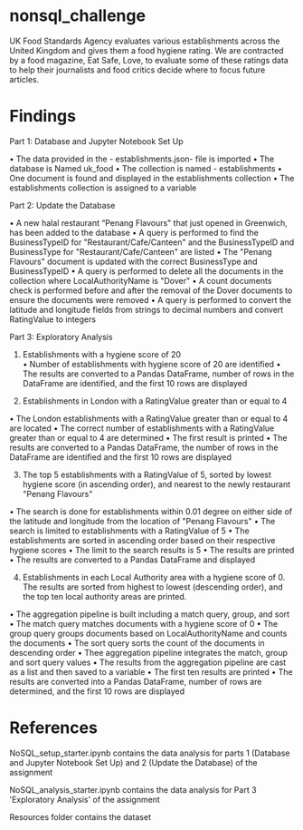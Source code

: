 # nonsql_challenge

UK Food Standards Agency evaluates various establishments across the United Kingdom and gives them a food hygiene rating. We are contracted by a food magazine, Eat Safe, Love, to evaluate some of these ratings data to help their journalists and food critics decide where to focus future articles.

# Findings

Part 1: Database and Jupyter Notebook Set Up

•	The data provided in the - establishments.json- file is imported
•	The database is Named uk_food
•	The collection is named - establishments
•	One document is found and displayed in the establishments collection 
•	The establishments collection is assigned to a variable

Part 2: Update the Database

•	A new halal restaurant “Penang Flavours" that just opened in Greenwich, has been added to the database
•	A query is performed to find the BusinessTypeID for "Restaurant/Cafe/Canteen" and the BusinessTypeID and BusinessType for "Restaurant/Cafe/Canteen" are listed
•	The "Penang Flavours" document is updated with the correct BusinessType and BusinessTypeID
•	A query is performed to delete all the documents in the collection where LocalAuthorityName is "Dover" 
•	A count documents check is performed before and after the removal of the Dover documents to ensure the documents were removed
•	A query is performed to convert the latitude and longitude fields from strings to decimal numbers and convert RatingValue to integers 

Part 3: Exploratory Analysis

1.	Establishments with a hygiene score of 20   
•	Number of establishments with hygiene score of 20 are identified
•	The results are converted to a Pandas DataFrame, number of rows in the DataFrame are identified, and the first 10 rows are displayed

2.	Establishments in London with a RatingValue greater than or equal to 4
   
•	The London establishments with a RatingValue greater than or equal to 4 are located
•	The correct number of establishments with a RatingValue greater than or equal to 4 are determined
•	The first result is printed 
•	The results are converted to a Pandas DataFrame, the number of rows in the DataFrame are identified and the first 10 rows are displayed

3.	The top 5 establishments with a RatingValue of 5, sorted by lowest hygiene score (in ascending order), and nearest to the newly restaurant "Penang Flavours"
   
•	The search is done for establishments within 0.01 degree on either side of the latitude and longitude from the location of "Penang Flavours"
•	The search is limited to establishments with a RatingValue of 5
•	The establishments are sorted in ascending order based on their respective hygiene scores
•	The limit to the search results is 5 
•	The results are printed 
•	The results are converted to a Pandas DataFrame and displayed

4.	Establishments in each Local Authority area with a hygiene score of 0. The results are sorted from highest to lowest (descending order), and the top ten local authority areas are printed.
   
•	The aggregation pipeline is built including a match query, group, and sort 
•	The match query matches documents with a hygiene score of 0
•	The group query groups documents based on LocalAuthorityName and counts the documents 
•	The sort query sorts the count of the documents in descending order 
•	Thee aggregation pipeline integrates the match, group and sort query values
•	The results from the aggregation pipeline are cast as a list and then saved to a variable
•	The first ten results are printed 
•	The results are converted into a Pandas DataFrame, number of rows are determined, and the first 10 rows are displayed

# References

NoSQL_setup_starter.ipynb contains the data analysis for parts 1 (Database and Jupyter Notebook Set Up) and 2 (Update the Database) of the assignment

NoSQL_analysis_starter.ipynb contains the data analysis for Part 3 'Exploratory Analysis' of the assignment

Resources folder contains the dataset

